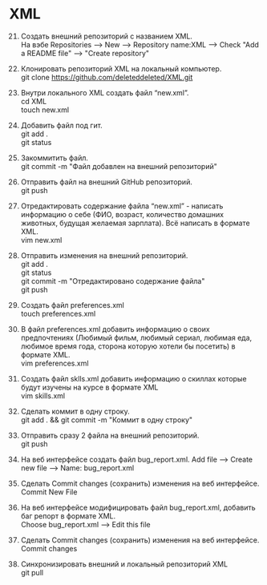 # XML
21. Создать внешний репозиторий c названием XML.  
На вэбе Repositories --> New --> Repository name:XML --> Check "Add a README file" --> "Create repository"

 22. Клонировать репозиторий XML на локальный компьютер.  
git clone https://github.com/deleteddeleted/XML.git

 23. Внутри локального XML создать файл “new.xml”.  
cd XML  
touch new.xml 

 24. Добавить файл под гит.  
git add .  
git status

 25. Закоммитить файл.  
git commit -m "Файл добавлен на внешний репозиторий"

 26. Отправить файл на внешний GitHub репозиторий.  
git push

 27. Отредактировать содержание файла “new.xml” - написать информацию о себе (ФИО, возраст, количество домашних животных, будущая желаемая зарплата). Всё написать в формате XML.  
vim new.xml  

 28. Отправить изменения на внешний репозиторий.  
git add .  
git status  
git commit -m "Отредактировано содержание файла"  
git push  

 29. Создать файл preferences.xml  
touch preferences.xml

 30. В файл preferences.xml добавить информацию о своих предпочтениях (Любимый фильм, любимый сериал, любимая еда, любимое время года, сторона которую хотели бы посетить) в формате XML.  
vim preferences.xml  

 31. Создать файл sklls.xml добавить информацию о скиллах которые будут изучены на курсе в формате XML  
vim skills.xml  

 32. Сделать коммит в одну строку.  
git add . && git commit -m "Коммит в одну строку"  

 33. Отправить сразу 2 файла на внешний репозиторий.  
git push  

 34. На веб интерфейсе создать файл bug_report.xml.
Add file --> Create new file --> Name: bug_report.xml  

 35. Сделать Commit changes (сохранить) изменения на веб интерфейсе.
Commit New File  

 36. На веб интерфейсе модифицировать файл bug_report.xml, добавить баг репорт в формате XML.  
Choose bug_report.xml --> Edit this file

 37. Сделать Commit changes (сохранить) изменения на веб интерфейсе.  
Commit changes  

 38. Синхронизировать внешний и локальный репозиторий XML  
git pull  
